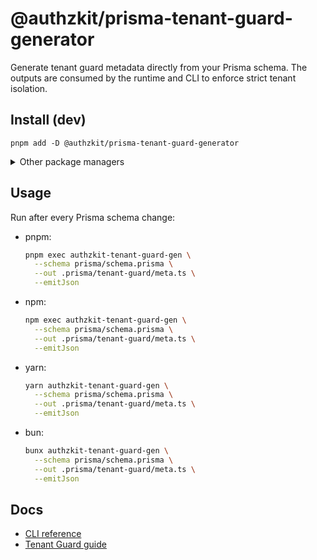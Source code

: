 # @authzkit/prisma-tenant-guard-generator

Generate tenant guard metadata directly from your Prisma schema. The outputs are consumed by the runtime and CLI to enforce strict tenant isolation.

## Install (dev)

`pnpm add -D @authzkit/prisma-tenant-guard-generator`

<details>
<summary>Other package managers</summary>

- npm: `npm install --save-dev @authzkit/prisma-tenant-guard-generator`
- yarn: `yarn add --dev @authzkit/prisma-tenant-guard-generator`
- bun: `bun add -d @authzkit/prisma-tenant-guard-generator`

</details>

## Usage

Run after every Prisma schema change:

- pnpm:

  ```bash
  pnpm exec authzkit-tenant-guard-gen \
    --schema prisma/schema.prisma \
    --out .prisma/tenant-guard/meta.ts \
    --emitJson
  ```

- npm:

  ```bash
  npm exec authzkit-tenant-guard-gen \
    --schema prisma/schema.prisma \
    --out .prisma/tenant-guard/meta.ts \
    --emitJson
  ```

- yarn:

  ```bash
  yarn authzkit-tenant-guard-gen \
    --schema prisma/schema.prisma \
    --out .prisma/tenant-guard/meta.ts \
    --emitJson
  ```

- bun:

  ```bash
  bunx authzkit-tenant-guard-gen \
    --schema prisma/schema.prisma \
    --out .prisma/tenant-guard/meta.ts \
    --emitJson
  ```

## Docs

- [CLI reference](https://authzkit.github.io/authzkit/docs/reference/cli)
- [Tenant Guard guide](https://authzkit.github.io/authzkit/docs/guides/tenant-guard)

